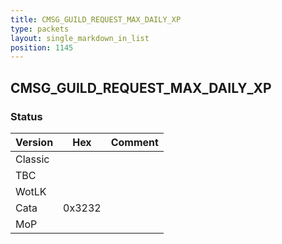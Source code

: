 ```yaml
---
title: CMSG_GUILD_REQUEST_MAX_DAILY_XP
type: packets
layout: single_markdown_in_list
position: 1145
---
```


## CMSG_GUILD_REQUEST_MAX_DAILY_XP

### Status

Version    | Hex        | Comment
---------- | ---------- | ---------- 
Classic    |            |
TBC        |            |
WotLK      |            |
Cata       | 0x3232     |
MoP        |            |